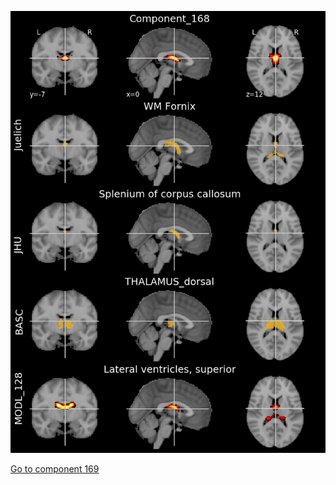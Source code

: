 


![168](preliminary/168.jpg "Component 168")

[Go to component 169](https://parietal-inria.github.io/MODL_atlas/1024/169 "Component 169")